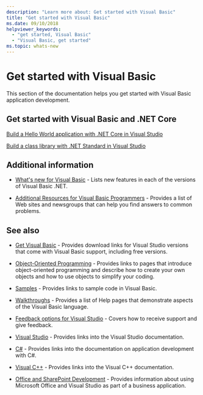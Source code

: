 ```yaml
---
description: "Learn more about: Get started with Visual Basic"
title: "Get started with Visual Basic"
ms.date: 09/10/2018
helpviewer_keywords:
  - "get started, Visual Basic"
  - "Visual Basic, get started"
ms.topic: whats-new
---
```

# Get started with Visual Basic

This section of the documentation helps you get started with Visual Basic application development.

## Get started with Visual Basic and .NET Core

[Build a Hello World application with .NET Core in Visual Studio](../../core/tutorials/with-visual-studio.md)

[Build a class library with .NET Standard in Visual Studio](../../core/tutorials/library-with-visual-studio.md)

## Additional information

- [What's new for Visual Basic](../whats-new/index.md) - Lists new features in each of the versions of Visual Basic .NET.

- [Additional Resources for Visual Basic Programmers](additional-resources.md) - Provides a list of Web sites and newsgroups that can help you find answers to common problems.

## See also

- [Get Visual Basic](https://visualstudio.microsoft.com/downloads/?utm_medium=microsoft&utm_source=learn.microsoft.com&utm_campaign=inline+link&utm_content=download+vs2019) - Provides download links for Visual Studio versions that come with Visual Basic support, including free versions.

- [Object-Oriented Programming](../programming-guide/concepts/object-oriented-programming.md) - Provides links to pages that introduce object-oriented programming and describe how to create your own objects and how to use objects to simplify your coding.

- [Samples](https://github.com/dotnet/docs/tree/main/samples/snippets/visualbasic) - Provides links to sample code in Visual Basic.

- [Walkthroughs](../walkthroughs.md) - Provides a list of Help pages that demonstrate aspects of the Visual Basic language.

- [Feedback options for Visual Studio](/visualstudio/ide/feedback-options) - Covers how to receive support and give feedback.

- [Visual Studio](/visualstudio/) - Provides links into the Visual Studio documentation.

- [C#](../../csharp/index.yml) - Provides links into the documentation on application development with C#.

- [Visual C++](/cpp/) - Provides links into the Visual C++ documentation.

- [Office and SharePoint Development](/visualstudio/vsto/office-and-sharepoint-development-in-visual-studio) - Provides information about using Microsoft Office and Visual Studio as part of a business application.
